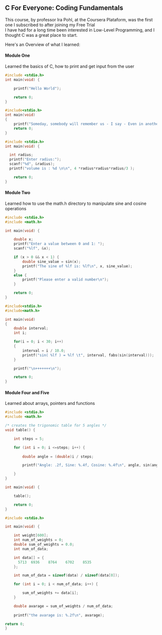 ## C For Everyone: Coding Fundamentals

This course, by professor Ira Pohl, at the Coursera Plataform, was the first one I subscribed to after joining my Free Trial <br>
I have had for a long time been interested in Low-Level Programming, and I thought C was a great place to start.

Here's an Overview of what I learned: 

#### Module One
Learned the basics of C, how to print and get input from the user

```c
#include <stdio.h>
int main(void) {

    printf("Hello World");

    return 0;
}
```
```c
#include<stdio.h>
int main(void)
{   
    printf("Someday, somebody will remember us - I say - Even in another time\n");
    return 0;
} 
```
```c
#include <stdio.h>
int main(void) {

  int radius;
  printf("Enter radius:");
  scanf("%d", &radius);
  printf("volume is : %d \n\n", 4 *radius*radius*radius/3 );

    return 0;
}
```

#### Module Two
Learned how to use the math.h directory to manipulate sine and cosine operations
```c
#include <stdio.h>
#include <math.h>

int main(void) {

    double x;
    printf("Enter a value between 0 and 1: ");
    scanf("%lf", &x);

    if (x > 0 && x < 1) {
        double sine_value = sin(x);
        printf("The sine of %lf is: %lf\n", x, sine_value);
    }
    else {
        printf("Please enter a valid number\n");
    }

    return 0;
}
```
```c
#include<stdio.h>
#include<math.h> 

int main(void)
{ 
    double interval;
    int i;

    for(i = 0; i < 30; i++)
    {
        interval = i / 10.0;
        printf("sin( %lf ) = %lf \t", interval, fabs(sin(interval)));
    }

    printf("\n+++++++\n");

    return 0;
}
```
#### Module Four and Five
Learned about arrays, pointers and functions

```c
#include <stdio.h>
#include <math.h>

/* creates the trigonomic table for 5 angles */
void table() {

	int steps = 5;

	for (int i = 0; i <=steps; i++) {
	
		double angle = (double)i / steps;

		printf("Angle: .2f, Sine: %.4f, Cosine: %.4f\n", angle, sin(angle), cos(angle));

	}
}

int main(void) {

	table();

	return 0;
}

```

```c
#include <stdio.h>

int main(void) {

	int weight[600];
	int num_of_weights = 0;
	double sum_of_weights = 0.0;
	int num_of_data;

	int data[] = {
      5713 	6936 	8764 	6702 	8535 	
	};

	int num_of_data = sizeof(data) / sizeof(data[0]);

	for (int i = 0; i < num_of_data; i++) {

		sum_of_weights += data[i];
	}

	double avarage = sum_of_weights / num_of_data;
	
	printf("the avarage is: %.2f\n", avarage);

return 0;
}
```


